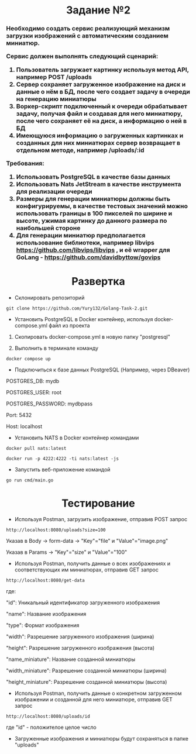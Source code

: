 <h1 align="center">Задание №2</h1>
<h3 align="left">Необходимо создать сервис реализующий механизм загрузки изображений с автоматическим созданием миниатюр.

Сервис должен выполнять следующий сценарий:
1.	Пользователь загружает картинку используя метод API, например POST /uploads
2.	Сервер сохраняет загруженное изображение на диск и данные о нём в БД, после чего создает задачу в очереди на генерацию миниатюры
3.	Воркер-скрипт подключенный к очереди обрабатывает задачу, получая файл и создавая для него миниатюру, после чего сохраняет её на диск, а информацию о ней в БД
4.	Имеющуюся информацию о загруженных картинках и созданных для них миниатюрах сервер возвращает в отдельном методе, например /uploads/:id

Требования:
1.	Использовать PostgreSQL в качестве базы данных
2.	Использовать Nats JetStream в качестве инструмента для реализации очереди
3.	Размеры для генерации миниатюры должны быть конфигурируемы, в качестве тестовых значений можно использовать границы в 100 пикселей по ширине и высоте, ужимая картинку до данного размера по наибольшей стороне
4.	Для генерации миниатюр предполагается использование библиотеки, например libvips https://github.com/libvips/libvips , и её wrapper для GoLang - https://github.com/davidbyttow/govips
</h3>

<h1 align="center">Развертка</h1>

- Склонировать репозиторий
```
git clone https://github.com/Yury132/Golang-Task-2.git
```
- Установить PostgreSQL в Docker контейнер, используя docker-compose.yml файл из проекта
  
1. Скопировать docker-compose.yml в новую папку "postgresql"
  
2. Выполнить в терминале команду
```
docker compose up
```
- Подключиться к базе данных PostgreSQL (Например, через DBeaver)

POSTGRES_DB: mydb

POSTGRES_USER: root

POSTGRES_PASSWORD: mydbpass

Port: 5432

Host: localhost

- Установить NATS в Docker контейнер командами
```
docker pull nats:latest
```
```
docker run -p 4222:4222 -ti nats:latest -js
```

- Запустить веб-приложение командой
```
go run cmd/main.go
```

<h1 align="center">Тестирование</h1>

- Используя Postman, загрузить изображение, отправив POST запрос

```
http://localhost:8080/uploads?size=100
```
Указав в Body -> form-data -> "Key"="file" и "Value"="image.png"

Указав в Params -> "Key"="size" и "Value"="100"

- Используя Postman, получить данные о всех изображениях и соответствующих им миниатюрах, отправив GET запрос

```
http://localhost:8080/get-data
```
где:

"id": Уникальный идентификатор загруженного изображения

"name": Название изображения

"type": Формат изображения

"width": Разрешение загруженного изображения (ширина)

"height": Разрешение загруженного изображения (высота)

"name_miniature": Название созданной миниатюры

"width_miniature": Разрешение созданной миниатюры (ширина)

"height_miniature": Разрешение созданной миниатюры (высота)


- Используя Postman, получить данные о конкретном загруженном изображении и созданной для него миниатюре, отправив GET запрос

```
http://localhost:8080/uploads/id
```
где "id" - положителое целое число

- Загруженные изображения и миниатюры будут сохраняться в папке "uploads"
